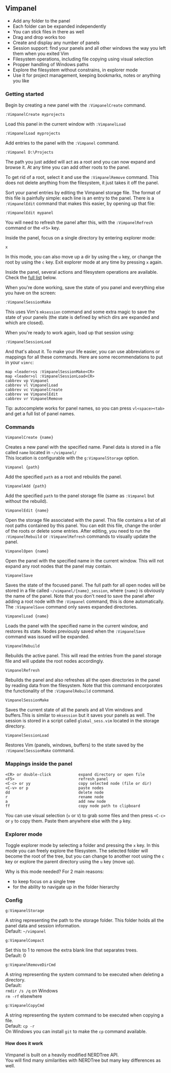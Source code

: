 ## Vimpanel

* Add any folder to the panel
* Each folder can be expanded independently
* You can stick files in there as well
* Drag and drop works too
* Create and display any number of panels
* Session support: find your panels and all other windows the way you left them when you exited Vim
* Filesystem operations, including file copying using visual selection
* Propper handling of Windows paths
* Explore the filesystem without constrains, in explorer mode
* Use it for project management, keeping bookmarks, notes or anything you like

### Getting started

Begin by creating a new panel with the `:VimpanelCreate` command.

    :VimpanelCreate myprojects
  
Load this panel in the current window with `:VimpanelLoad`

    :VimpanelLoad myprojects
  
Add entries to the panel with the `:Vimpanel` command.

    :Vimpanel D:\Projects
  
The path you just added will act as a root and you can now expand and browse it. At any time you can add 
other roots to the panel.

To get rid of a root, select it and use the `:VimpanelRemove` command. This does not delete anything from
the filesystem, it just takes it off the panel.

Sort your panel entries by editing the Vimpanel storage file. The format of this file is painfully simple:
each line is an entry to the panel. There is a `:VimpanelEdit` command that makes this easier, by opening up 
that file:

    :VimpanelEdit mypanel
    
You will need to refresh the panel after this, with the `:VimpanelRefresh` command or the `<F5>` key. 
  
Inside the panel, focus on a single directory by entering explorer mode:

    x
    
In this mode, you can also move up a dir by using the `u` key, or change the root by using the `c` key.
Exit explorer mode at any time by pressing `x` again.

Inside the panel, several actions and filesystem operations are available.
Check the [full list](https://github.com/mihaifm/vimpanel/edit/master/readme.md#mappings-inside-the-panel) below.

When you're done working, save the state of you panel and everything else you have on the screen:

    :VimpanelSessionMake
    
This uses Vim's `mksession` command and some extra magic to save the state of your panels (the state 
is defined by which dirs are expanded and which are closed).

When you're ready to work again, load up that session using:

    :VimpanelSessionLoad
    
And that's about it. To make your life easier, you can use abbreviations or mappings for all these commands.
Here are some recommendations to put in your `vimrc`:

    map <leader>ss :VimpanelSessionMake<CR>
    map <leader>sl :VimpanelSessionLoad<CR>
    cabbrev vp Vimpanel
    cabbrev vl VimpanelLoad
    cabbrev vc VimpanelCreate
    cabbrev ve VimpanelEdit
    cabbrev vr VimpanelRemove
    
Tip: autocomplete works for panel names, so you can press `vl<space><tab>` and get a full list of panel names.

### Commands

    VimpanelCreate {name}

Creates a new panel with the specified name. Panel data is stored in a file called `name` located in `~/vimpanel/`    
This location is configurable with the `g:VimpanelStorage` option.

    Vimpanel {path}
    
Add the specified `path` as a root and rebuilds the panel.

    VimpanelAdd {path}

Add the specified `path` to the panel storage file (same as `:Vimpanel` but without the rebuild).

    VimpanelEdit {name}
    
Open the storage file associated with the panel. This file contains a list of all root paths contained by this panel.
You can edit this file, change the order of the roots or delete some entries. After editing, you need to run the
`:VimpanelRebuild` or `:VimpanelRefresh` commands to visually update the panel.

    VimpanelOpen {name}
    
Open the panel with the specified name in the current window. This will not expand any root nodes that the panel
may contain.

    VimpanelSave
    
Saves the state of the focused panel. The full path for all open nodes will be stored in a file called
`~/vimpanel/{name}_session`, where `{name}` is obviously the name of the panel. Note that you don't need to
save the panel after adding a root node with the `:Vimpanel` command, this is done automatically. 
The `:VimpanelSave` command only saves expanded directories.
    
    VimpanelLoad {name}
    
Loads the panel with the specified name in the current window, and restores its state. Nodes previously 
saved when the `:VimpanelSave` command was issued will be expanded.

    VimpanelRebuild
    
Rebuilds the active panel. This will read the entries from the panel storage file and will update the root
nodes accordingly.

    VimpanelRefresh
    
Rebuilds the panel and also refreshes all the open directories in the panel by reading data from the filesystem. 
Note that this command encorporates the functionality of the `:VimpanelRebuild` command.

    VimpanelSessionMake
    
Saves the current state of all the panels and all Vim windows and buffers.This is similar to `mksession` but it 
saves your panels as well.
The session is stored in a script called `global_sess.vim` located in the storage directory.

    VimpanelSessionLoad
    
Restores Vim (panels, windows, buffers) to the state saved by the `:VimpanelSessionMake` command. 

### Mappings inside the panel

    <CR> or double-click            expand directory or open file
    <F5>                            refresh panel
    <C-c> or yy                     copy selected node (file or dir)
    <C-v> or p                      paste nodes
    dd                              delete node
    r                               rename node
    a                               add new node
    ff                              copy node path to clipboard
    
You can use visual selection (`v` or `V`) to grab some files and then press `<C-c>` or `y` to copy them. 
Paste them anywhere else with the `p` key.

### Explorer mode

Toggle explorer mode by selecting a folder and pressing the `x` key. In this mode you can freely explore the filesystem. 
The selected folder will become the root of the tree, but you can change to another root using the `c` key or explore the
parent directory using the `u` key (move up).

Why is this mode needed? For 2 main reasons:

* to keep focus on a single tree
* for the ability to navigate up in the folder hierarchy

### Config

    g:VimpanelStorage

A string representing the path to the storage folder. This folder holds all the panel data and session information.   
Default: `~/vimpanel`

    g:VimpanelCompact 

Set this to 1 to remove the extra blank line that separates trees.   
Default: 0

    g:VimpanelRemoveDirCmd

A string representing the system command to be executed when deleting a directory.   
Default:    
    `rmdir /s /q` on Windows     
    `rm -rf` elsewhere

    g:VimpanelCopyCmd

A string representing the system command to be executed when copying a file.     
Default: `cp -r`    
On Windows you can install `git` to make the `cp` command available.

#### How does it work

Vimpanel is built on a heavily modified NERDTree API.    
You will find many similarities with NERDTree but many key differences as well.

